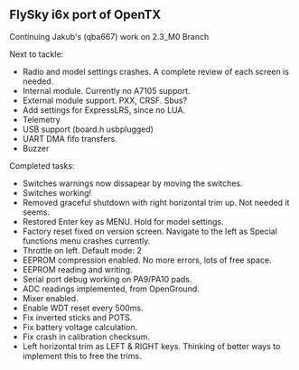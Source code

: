 ## FlySky i6x port of OpenTX

Continuing Jakub's (qba667) work on 2.3_M0 Branch

Next to tackle:

* Radio and model settings crashes. A complete review of each screen is needed.
* Internal module. Currently no A7105 support.
* External module support. PXX, CRSF. Sbus?
* Add settings for ExpressLRS, since no LUA.
* Telemetry
* USB support (board.h usbplugged)
* UART DMA fifo transfers.
* Buzzer

Completed tasks:

* Switches warnings now dissapear by moving the switches.
* Switches working!
* Removed graceful shutdown with right horizontal trim up. Not needed it seems.
* Restored Enter key as MENU. Hold for model settings.
* Factory reset fixed on version screen. Navigate to the left as Special functions menu crashes currently.
* Throttle on left. Default mode: 2
* EEPROM compression enabled. No more errors, lots of free space.
* EEPROM reading and writing.
* Serial port debug working on PA9/PA10 pads.
* ADC readings implemented, from OpenGround.
* Mixer enabled.
* Enable WDT reset every 500ms.
* Fix inverted sticks and POTS.
* Fix battery voltage calculation.
* Fix crash in calibration checksum. 
* Left horizontal trim as LEFT & RIGHT keys. Thinking of better ways to implement this to free the trims.

